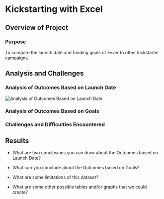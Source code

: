 # Kickstarting with Excel

## Overview of Project

### Purpose 

To compare the launch date and funding goals of *Fever* to other kickstarter campaigns.	

## Analysis and Challenges

### Analysis of Outcomes Based on Launch Date

![Analysis of Outcomes Based on Launch Date](/Resources/Theater_Outcomes_by_LaunchDate.png)

### Analysis of Outcomes Based on Goals

### Challenges and Difficulties Encountered

## Results

- What are two conclusions you can draw about the Outcomes based on Launch Date?

- What can you conclude about the Outcomes based on Goals?

- What are some limitations of this dataset?

- What are some other possible tables and/or graphs that we could create?
